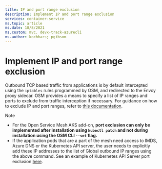 ```yaml
---
title: IP and port range exclusion
description: Implement IP and port range exclusion
services: container-service
ms.topic: article
ms.date: 10/8/2021
ms.custom: mvc, devx-track-azurecli
ms.author: kochhars; pgibson
---
```


# Implement IP and <span class="x x-first x-last">port range exclusion</span>

Outbound TCP based traffic from applications is by default intercepted using the `iptables` rules programmed by OSM, and redirected to the Envoy proxy sidecar. OSM provides a means to specify a list of IP ranges and ports to exclude from traffic interception if necessary. For guidance on how to exclude IP and port ranges, refer to [this documentation](https://release-v0-11.docs.openservicemesh.io/docs/guides/traffic_management/iptables_redirection/).

> [!NOTE]
>
> - For the Open Service Mesh AKS add-on, **port exclusion can only be implemented after installation using `kubectl patch` and not during installation using the OSM CLI `--set` flag.**
> - If the application pods that are a part of the mesh need access to IMDS, Azure DNS or the Kubernetes API server, the user needs to explicitly add these IP addresses to the list of Global outbound IP ranges using the above command. See an example of Kubernetes API Server port exclusion [here](https://release-v0-11.docs.openservicemesh.io/docs/guides/app_onboarding/#onboard-services).
